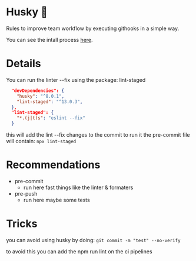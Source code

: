 # Husky 🐻

Rules to improve team workflow by executing githooks in a simple way.

You can see the intall process [here](https://www.npmjs.com/package/husky).

# Details

You can run the linter --fix using the package: lint-staged
```json
  "devDependencies": {
    "husky": "^8.0.1",
    "lint-staged": "^13.0.3",
  },
  "lint-staged": {
    "*.(j|t)s": "eslint --fix"
  }
```
this will add the lint --fix changes to the commit
to run it the pre-commit file will contain:
`npx lint-staged`

# Recommendations
- pre-commit
  - run here fast things like the linter & formaters
- pre-push
  - run here maybe some tests

# Tricks

you can avoid using husky by doing:
`git commit -m "test" --no-verify`

to avoid this you can add the npm run lint on the ci pipelines